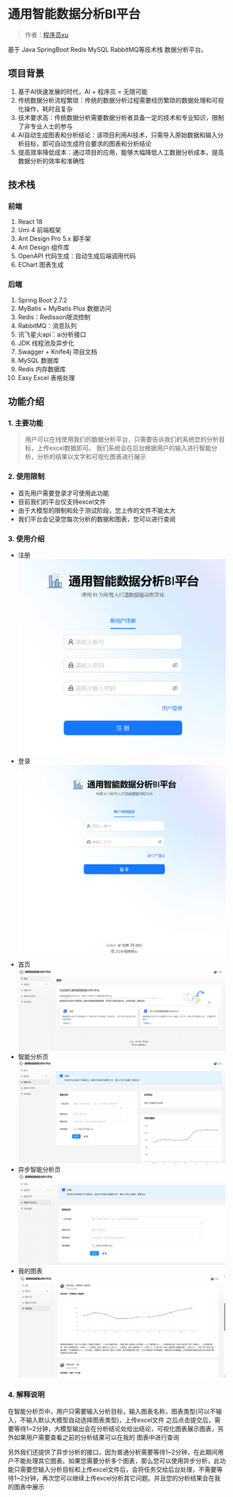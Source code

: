 # 通用智能数据分析BI平台

> 作者：[程序员xu](https://github.com/jingxuyy)

基于 Java SpringBoot  Redis  MySQL RabbitMQ等技术栈 数据分析平台。

## 项目背景
1. 基于AI快速发展的时代，AI + 程序员 = 无限可能
2. 传统数据分析流程繁琐：传统的数据分析过程需要经历繁琐的数据处理和可视化操作，耗时且复杂
3. 技术要求高：传统数据分析需要数据分析者具备一定的技术和专业知识，限制了非专业人士的参与
4. AI自动生成图表和分析结论：该项目利用AI技术，只需导入原始数据和输入分析目标，即可自动生成符合要求的图表和分析结论
5. 提高效率降低成本：通过项目的应用，能够大幅降低人工数据分析成本，提高数据分析的效率和准确性

## 技术栈
### 前端
1. React 18
2. Umi 4 前端框架
3. Ant Design Pro 5.x 脚手架
4. Ant Design 组件库
5. OpenAPI 代码生成：自动生成后端调用代码
6. EChart 图表生成
### 后端
1. Spring Boot 2.7.2
2. MyBatis + MyBatis Plus 数据访问
3. Redis：Redisson限流控制
4. RabbitMQ：消息队列
5. 讯飞星火api：ai分析接口
6. JDK 线程池及异步化
7. Swagger + Knife4j 项目文档
8. MySQL 数据库
9. Redis 内存数据库
10. Easy Excel 表格处理


## 功能介绍

### 1. 主要功能

> 用户可以在线使用我们的数据分析平台，只需要告诉我们的系统您的分析目标，上传excel数据即可。
> 我们系统会在后台根据用户的输入进行智能分析，分析的结果以文字和可视化图表进行展示

### 2. 使用限制

- 首先用户需要登录才可使用此功能
- 目前我们的平台仅支持excel文件
- 由于大模型的限制和处于测试阶段，您上传的文件不能太大
- 我们平台会记录您每次分析的数据和图表，您可以进行查阅

### 3. 使用介绍

- 注册
![](img/注册.png)
- 登录
![](img/登录.png)
- 首页
![](img/首页.png)
- 智能分析页
![](img/智能分析页.png)
- 异步智能分析页
![](img/异步智能分析页.png)
- 我的图表
![](img/我的图表.png)

### 4. 解释说明
在智能分析页中，用户只需要输入分析目标，输入图表名称，图表类型(可以不输入，不输入默认大模型自动选择图表类型)，上传excel文件
之后点击提交后，需要等待1~2分钟，大模型输出会在分析结论处给出结论，可视化图表展示图表，另外如果用户需要查看之前的分析结果可以在我的
图表中进行查询

另外我们还提供了异步分析的接口，因为普通分析需要等待1~2分钟，在此期间用户不能处理其它图表。如果您需要分析多个图表，那么您可以使用异步分析，此功能只需要您输入分析目标和上传excel文件后，会将任务交给后台处理，不需要等待1~2分钟，再次您可以继续上传excel分析其它问题。并且您的分析结果会在我的图表中展示


